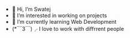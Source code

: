 - 👋 Hi, I’m Swatej
- 👀 I’m interested in working on projects
- 🌱 I’m currently learning Web Development
- (*￣3￣)╭ I love to work with diffrrent people  

<!---
swat5github/swat5github is a ✨ special ✨ repository because its `README.md` (this file) appears on your GitHub profile.
You can click the Preview link to take a look at your changes.
--->

